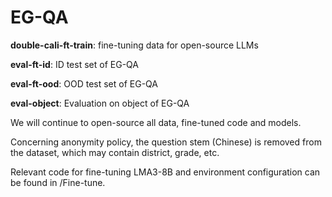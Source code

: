 # EG-QA

**double-cali-ft-train**: fine-tuning data for open-source LLMs

**eval-ft-id**: ID test set of EG-QA

**eval-ft-ood**: OOD test set of EG-QA

**eval-object**: Evaluation on object of EG-QA


We will continue to open-source all data, fine-tuned code and models. 

Concerning anonymity policy, the question stem (Chinese) is removed from the dataset, which may contain district, grade, etc.

Relevant code for fine-tuning LMA3-8B and environment configuration can be found in /Fine-tune.

